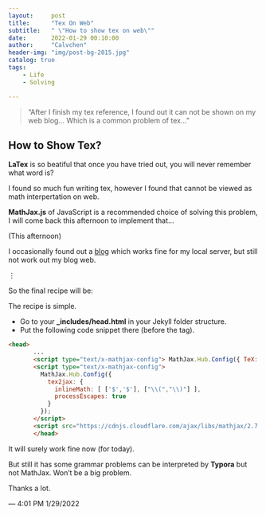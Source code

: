 ```yaml
---
layout:     post
title:      "Tex On Web"
subtitle:   " \"How to show tex on web\""
date:       2022-01-29 00:10:00
author:     "Calvchen"
header-img: "img/post-bg-2015.jpg"
catalog: true
tags:
    - Life
    - Solving

---
```


> “After I finish my tex reference, I found out it can not be shown on my web blog… Which is a common problem of tex…”
>

## How to Show Tex? 

**LaTex** is so beatiful that once you have tried out, you will never remember what word is?

I found so much fun writing tex, however I found that cannot be viewed as math interpertation on web.

**MathJax.js** of JavaScript is a recommended choice of solving this problem, I will come back this afternoon to implement that…

(This afternoon)

I occasionally found out a [blog](http://csega.github.io/mypost/2017/03/28/how-to-set-up-mathjax-on-jekyll-and-github-properly.html) which works fine for my local server, but still not work out my blog web.

$\vdots$

So the final recipe will be:

The recipe is simple.

- Go to your **_includes/head.html** in your Jekyll folder structure.
- Put the following code snippet there (before the </head> tag).

```html
<head>
       ...
       <script type="text/x-mathjax-config"> MathJax.Hub.Config({ TeX: { equationNumbers: { autoNumber: "all" } } }); </script>
       <script type="text/x-mathjax-config">
         MathJax.Hub.Config({
           tex2jax: {
             inlineMath: [ ['$','$'], ["\\(","\\)"] ],
             processEscapes: true
           }
         });
       </script>
       <script src="https://cdnjs.cloudflare.com/ajax/libs/mathjax/2.7.5/MathJax.js?config=TeX-MML-AM_CHTML"></script>
       </head>
```

It will surely work fine now (for today). 

But still it has some grammar problems can be interpreted by **Typora** but not MathJax. Won’t be a big problem.

Thanks a lot.

— 4:01 PM 1/29/2022